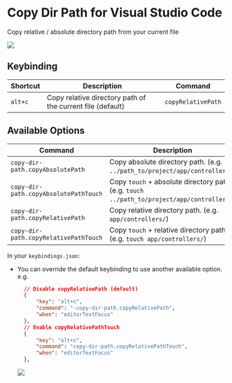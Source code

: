 # Copy Dir Path for Visual Studio Code

Copy relative / absolute directory path from your current file

![](https://media.giphy.com/media/UurDcNnj2XxrVZExuf/giphy.gif)

## Keybinding

| Shortcut | Description                                                | Command            |
| -------- | ---------------------------------------------------------- | ------------------ |
| `alt+c`  | Copy relative directory path of the current file (default) | `copyRelativePath` |

## Available Options

| Command                               | Description                                                                                |
| ------------------------------------- | ------------------------------------------------------------------------------------------ |
| `copy-dir-path.copyAbsolutePath`      | Copy absolute directory path. (e.g. `../path_to/project/app/controllers/`)                 |
| `copy-dir-path.copyAbsolutePathTouch` | Copy `touch` + absolute directory path. (e.g. `touch ../path_to/project/app/controllers/`) |
| `copy-dir-path.copyRelativePath`      | Copy relative directory path. (e.g. `app/controllers/`)                                    |
| `copy-dir-path.copyRelativePathTouch` | Copy `touch` + relative directory path. (e.g. `touch app/controllers/`)                    |

In your `keybindings.json`:

- You can override the default keybinding to use another available option. e.g.

  ```JSON
    // Disable copyRelativePath (default)
    {
        "key": "alt+c",
        "command": "-copy-dir-path.copyRelativePath",
        "when": "editorTextFocus"
    },
    // Enable copyRelativePathTouch
    {
        "key": "alt+c",
        "command": "copy-dir-path.copyRelativePathTouch",
        "when": "editorTextFocus"
    },
  ```

  ![](https://i.imgur.com/HQWaOsP.png)
